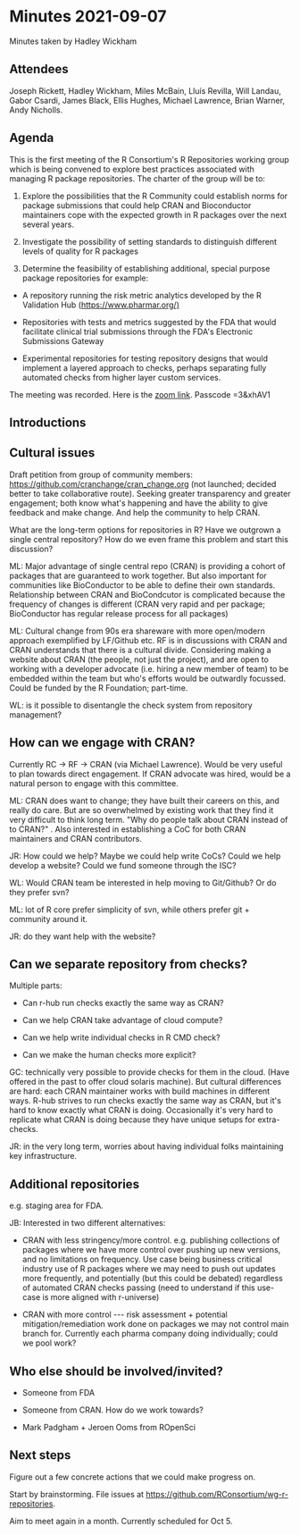 # Minutes 2021-09-07

Minutes taken by Hadley Wickham

## Attendees

Joseph Rickett, Hadley Wickham, Miles McBain, Lluís Revilla, Will Landau, Gabor Csardi, James Black, Ellis Hughes, Michael Lawrence, Brian Warner, Andy Nicholls.

## Agenda

This is the first meeting of the R Consortium's R Repositories working group which is being convened to explore best practices associated with managing R package repositories.
The charter of the group will be to:

1.  Explore the possibilities that the R Community could establish norms for package submissions that could help CRAN and Bioconductor maintainers cope with the expected growth in R packages over the next several years.

2.  Investigate the possibility of setting standards to distinguish different levels of quality for R packages

3.  Determine the feasibility of establishing additional, special purpose package repositories for example:

-   A repository running the risk metric analytics developed by the R Validation Hub (<https://www.pharmar.org/)>

-   Repositories with tests and metrics suggested by the FDA that would facilitate clinical trial submissions through the FDA's Electronic Submissions Gateway

-   Experimental repositories for testing repository designs that would implement a layered approach to checks, perhaps separating fully automated checks from higher layer custom services.

The meeting was recorded.
Here is the [zoom link](https://rstudio.zoom.us/rec/share/jaYHzJ01nJi1NChvkuGXuk5rFoOowQh48_a9722dsMFhzbtUzsR5-9P4RLvbysUW.yKOnVx021EqDe2-6).
Passcode =3&xhAV1

## Introductions

## Cultural issues

Draft petition from group of community members: <https://github.com/cranchange/cran_change.org> (not launched; decided better to take collaborative route).
Seeking greater transparency and greater engagement; both know what's happening and have the ability to give feedback and make change.
And help the community to help CRAN.

What are the long-term options for repositories in R?
Have we outgrown a single central repository?
How do we even frame this problem and start this discussion?

ML: Major advantage of single central repo (CRAN) is providing a cohort of packages that are guaranteed to work together.
But also important for communities like BioConductor to be able to define their own standards.
Relationship between CRAN and BioCondcutor is complicated because the frequency of changes is different (CRAN very rapid and per package; BioConductor has regular release process for all packages)

ML: Cultural change from 90s era shareware with more open/modern approach exemplified by LF/Github etc.
RF is in discussions with CRAN and CRAN understands that there is a cultural divide.
Considering making a website about CRAN (the people, not just the project), and are open to working with a developer advocate (i.e. hiring a new member of team) to be embedded within the team but who's efforts would be outwardly focussed.
Could be funded by the R Foundation; part-time.

WL: is it possible to disentangle the check system from repository management? 

## How can we engage with CRAN?

Currently RC -> RF -> CRAN (via Michael Lawrence).
Would be very useful to plan towards direct engagement.
If CRAN advocate was hired, would be a natural person to engage with this committee.

ML: CRAN does want to change; they have built their careers on this, and really do care.
But are so overwhelmed by existing work that they find it very difficult to think long term.
"Why do people talk about CRAN instead of to CRAN?" .
Also interested in establishing a CoC for both CRAN maintainers and CRAN contributors.

JR: How could we help?
Maybe we could help write CoCs?
Could we help develop a website?
Could we fund someone through the ISC?

WL: Would CRAN team be interested in help moving to Git/Github?
Or do they prefer svn?

ML: lot of R core prefer simplicity of svn, while others prefer git + community around it. 

JR: do they want help with the website?

## Can we separate repository from checks?

Multiple parts:

-   Can r-hub run checks exactly the same way as CRAN?

-   Can we help CRAN take advantage of cloud compute?

-   Can we help write individual checks in R CMD check?

-   Can we make the human checks more explicit?

GC: technically very possible to provide checks for them in the cloud.
(Have offered in the past to offer cloud solaris machine).
But cultural differences are hard: each CRAN maintainer works with build machines in different ways.
R-hub strives to run checks exactly the same way as CRAN, but it's hard to know exactly what CRAN is doing.
Occasionally it's very hard to replicate what CRAN is doing because they have unique setups for extra-checks.

JR: in the very long term, worries about having individual folks maintaining key infrastructure.

## Additional repositories

e.g. staging area for FDA.

JB: Interested in two different alternatives:

-   CRAN with less stringency/more control.
    e.g. publishing collections of packages where we have more control over pushing up new versions, and no limitations on frequency.
    Use case being business critical industry use of R packages where we may need to push out updates more frequently, and potentially (but this could be debated) regardless of automated CRAN checks passing (need to understand if this use-case is more aligned with r-universe)

-   CRAN with more control --- risk assessment + potential mitigation/remediation work done on packages we may not control main branch for.
    Currently each pharma company doing individually; could we pool work?

## Who else should be involved/invited?

-   Someone from FDA

-   Someone from CRAN.
    How do we work towards?

-   Mark Padgham + Jeroen Ooms from ROpenSci

## Next steps

Figure out a few concrete actions that we could make progress on. 

Start by brainstorming.
File issues at <https://github.com/RConsortium/wg-r-repositories>.

Aim to meet again in a month.
Currently scheduled for Oct 5.
